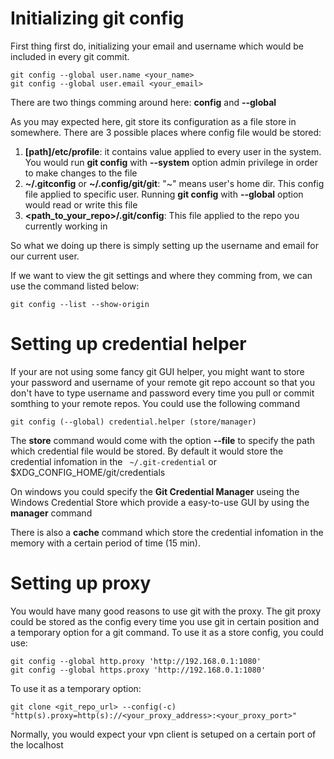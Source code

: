 # Initializing git config

First thing first do, initializing your email and username which would be included in every git commit.

```shell
git config --global user.name <your_name>
git config --global user.email <your_email>
```

There are two things comming around here: **config** and **--global**

As you may expected here, git store its configuration as a file store in somewhere. There are 3 possible places where config file would be stored:

1. **[path]/etc/profile**: it contains value applied to every user in the system. You would run **git config** with **--system** option admin privilege in order to make changes to the file
2. **~/.gitconfig** or **~/.config/git/git**: "~" means user's home dir. This config file applied to specific user. Running **git config** with **--global** option would read or write this file
3. **<path_to_your_repo>/.git/config**: This file applied to the repo you currently working in

So what we doing up there is simply setting up the username and email for our current user.

If we want to view the git settings and where they comming from, we can use the command listed below:

```shell
git config --list --show-origin
```

# Setting up credential helper

If your are not using some fancy git GUI helper, you might want to store your password and username of your remote git repo account so that you don't have to type username and  password every time you pull or commit somthing to your remote repos. You could use the following command

```shell
git config (--global) credential.helper (store/manager)
```

The **store** command would come with the option **--file** to specify the path which credential file would be stored. By default it would store the credential infomation in the ` ~/.git-credential` or $XDG_CONFIG_HOME/git/credentials

On windows you could specify the **Git Credential Manager** useing the Windows Credential Store which provide a easy-to-use GUI by using the **manager** command

There is also a **cache** command which store the credential infomation in the memory with a certain period of time (15 min).

# Setting up proxy

You would have many good reasons to use git with the proxy. The git proxy could be stored as the config every time you use git in certain position and a temporary option for a git command. To use it as a store config, you could use:

```shell
git config --global http.proxy 'http://192.168.0.1:1080'
git config --global https.proxy 'http://192.168.0.1:1080'
```

To use it as a temporary option:

```shell
git clone <git_repo_url> --config(-c) "http(s).proxy=http(s)://<your_proxy_address>:<your_proxy_port>"
```

Normally, you would expect your vpn client is setuped on a certain port of the localhost
